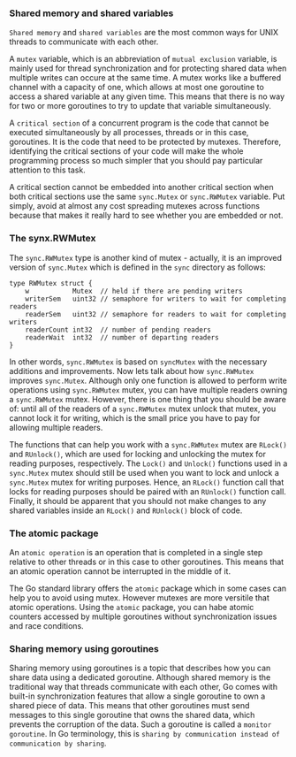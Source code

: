 ### Shared memory and shared variables
`Shared memory` and `shared variables` are the most common ways for UNIX threads to communicate with each other.

A `mutex` variable, which is an abbreviation of `mutual exclusion` variable, is mainly used for thread synchronization and for protecting shared data when multiple writes can occure at the same time. A mutex works like a buffered channel with a capacity of one, which allows at most one goroutine to access a shared variable at any given time. This means that there is no way for two or more goroutines to try to update that variable simultaneously.

A `critical section` of a concurrent program is the code that cannot be executed simultaneously by all processes, threads or in this case, goroutines. It is the code that need to be protected by mutexes. Therefore, identifying the critical sections of your code will make the whole programming process so much simpler that you should pay particular attention to this task.

A critical section cannot be embedded into another critical section when both critical sections use the same `sync.Mutex` or `sync.RWMutex` variable. Put simply, avoid at almost any cost spreading mutexes across functions because that makes it really hard to see whether you are embedded or not.

### The synx.RWMutex
The `sync.RWMutex` type is another kind of mutex - actually, it is an improved version of `sync.Mutex` which is defined in the `sync` directory as follows:
```
type RWMutex struct {
	w           Mutex  // held if there are pending writers
	writerSem   uint32 // semaphore for writers to wait for completing readers
	readerSem   uint32 // semaphore for readers to wait for completing writers
	readerCount int32  // number of pending readers
	readerWait  int32  // number of departing readers
}
```

In other words, `sync.RWMutex` is based on `syncMutex` with the necessary additions and improvements. Now lets talk about how `sync.RWMutex` improves `sync.Mutex`. Although only one function is allowed to perform write operations using `sync.RWMutex` mutex, you can have multiple readers owning a `sync.RWMutex` mutex. However, there is one thing that you should be aware of: until all of the readers of a `sync.RWMutex` mutex unlock that mutex, you cannot lock it for writing, which is the small price you have to pay for allowing multiple readers.

The functions that can help you work with a `sync.RWMutex` mutex are `RLock()` and `RUnlock()`, which are used for locking and unlocking the mutex for reading purposes, respectively. The `Lock()` and `Unlock()` functions used in a `sync.Mutex` mutex should still be used when you want to lock and unlock a `sync.Mutex` mutex for writing purposes. Hence, an `RLock()` function call that locks for reading purposes should be paired with an `RUnlock()` function call. Finally, it should be apparent that you should not make changes to any shared variables inside an `RLock()` and `RUnlock()` block of code.

### The atomic package
An `atomic operation` is an operation that is completed in a single step relative to other threads or in this case to other goroutines. This means that an atomic operation cannot be interrupted in the middle of it.

The Go standard library offers the `atomic` package which in some cases can help you to avoid using mutex. However mutexes are more versitile that atomic operations. Using the `atomic` package, you can habe atomic counters accessed by multiple goroutines without synchronization issues and race conditions.

### Sharing memory using goroutines
Sharing memory using goroutines is a topic that describes how you can share data using a dedicated goroutine. Although shared memory is the traditional way that threads communicate with each other, Go comes with built-in synchronization features that allow a single goroutine to own a shared piece of data. This means that other goroutines must send messages to this single goroutine that owns the shared data, which prevents the corruption of the data. Such a goroutine is called a `monitor goroutine`. In Go terminology, this is `sharing by communication instead of communication by sharing`.